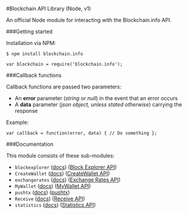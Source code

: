 #Blockchain API Library (Node, v1)

An official Node module for interacting with the Blockchain.info API.

###Getting started

Installation via NPM:

```
$ npm install blockchain.info
```

```
var blockchain = require('blockchain.info');
```

###Callback functions

Callback functions are passed two parameters:

* An **error** parameter (*string* or *null*) in the event that an error occurs
* A **data** parameter (*json object, unless stated otherwise*) carrying the response

Example:

```
var callback = function(error, data) { // Do something };
```

###Documentation

This module consists of these sub-modules:

* ```blockexplorer``` ([docs](./docs/BlockExplorer.md)) ([Block Explorer API][blockexplorer_api])
* ```CreateWallet``` ([docs](./docs/CreateWallet.md)) ([CreateWallet API][create_wallet_api])
* ```exchangerates``` ([docs](./docs/ExchangeRates.md)) ([Exchange Rates API][exchange_rates_api])
* ```MyWallet``` ([docs](./docs/MyWallet.md)) ([MyWallet API][my_wallet_api])
* ```pushtx``` ([docs](./docs/PushTx.md)) ([pushtx][pushtx])
* ```Receive``` ([docs](./docs/Receive.md)) ([Receive API][receive_api])
* ```statistics``` ([docs](./docs/Statistics.md)) ([Statistics API][statistics_api])



[blockexplorer_api]: https://blockchain.info/api/blockchain_api
[create_wallet_api]: https://blockchain.info/api/create_wallet
[exchange_rates_api]: https://blockchain.info/api/exchange_rates_api
[my_wallet_api]: https://blockchain.info/api/blockchain_wallet_api
[pushtx]: https://blockchain.info/pushtx
[receive_api]: https://blockchain.info/api/api_receive
[statistics_api]: https://blockchain.info/api/charts_api
